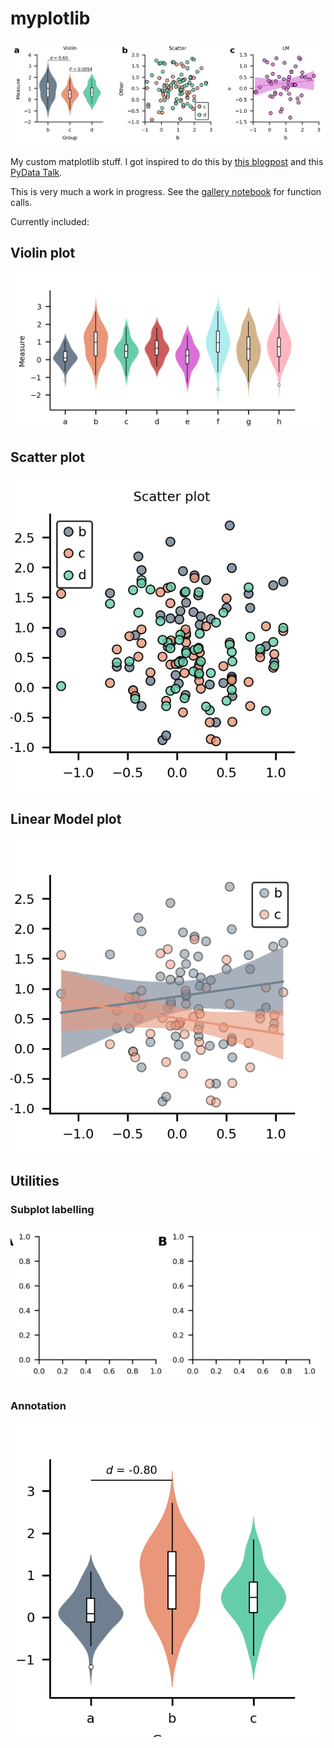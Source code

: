 # myplotlib

![myplotlib style](examples/combination.png)

My custom matplotlib stuff. I got inspired to do this by [this blogpost](https://colcarroll.github.io/yourplotlib/) and this [PyData Talk](https://www.youtube.com/watch?v=NV4Y75ZUDJA).

This is very much a work in progress. See the [gallery notebook](https://github.com/moltaire/myplotlib/blob/master/gallery.ipynb) for function calls.

Currently included:

## Violin plot

![violin](examples/violin.png)

## Scatter plot

![scatter](examples/scatter.png)

## Linear Model plot

![lm](examples/lm.png)

## Utilities

### Subplot labelling

![label axes](examples/labelAxes.png)

### Annotation

![annotation](examples/hTextLine.png)